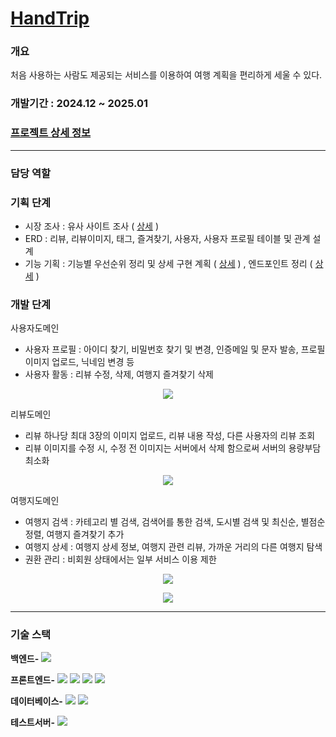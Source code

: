 
# [HandTrip](https://github.com/SeoKai/HandTrip_BN)

### 개요
처음 사용하는 사람도 제공되는 서비스를 이용하여 여행 계획을 편리하게 세울 수 있다.

### 개발기간 : 2024.12 ~ 2025.01

### [프로젝트 상세 정보](https://github.com/SeoKai/HandTrip_BN)

---
### 담당 역할
### 기획 단계

- 시장 조사 : 유사 사이트 조사 ( [상세](https://seong-kai.notion.site/14dfcab0377c80baad01c2f7a5901ccb) )
- ERD : 리뷰, 리뷰이미지, 태그, 즐겨찾기, 사용자, 사용자 프로필 테이블 및 관계 설계
- 기능 기획 : 기능별 우선순위 정리 및 상세 구현 계획 ( [상세](https://seong-kai.notion.site/4c8cd6966f054a5d827b1437a2e56a78?pvs=74) ) , 엔드포인트 정리 ( [상세](https://seong-kai.notion.site/154fcab0377c803b83b2e7b159524940?pvs=74) )


### 개발 단계 

사용자도메인
-	사용자 프로필 : 아이디 찾기, 비밀번호 찾기 및 변경, 인증메일 및 문자 발송, 프로필 이미지 업로드, 닉네임 변경 등
-	사용자 활동 : 리뷰 수정, 삭제, 여행지 즐겨찾기 삭제

<p align="center">
  <img src="https://github.com/user-attachments/assets/4a18b669-1b16-44f8-8bf7-d9b994a032a4">
</p>

리뷰도메인 
-	리뷰 하나당 최대 3장의 이미지 업로드, 리뷰 내용 작성, 다른 사용자의 리뷰 조회
-	리뷰 이미지를 수정 시, 수정 전 이미지는 서버에서 삭제 함으로써 서버의 용량부담 최소화
<p align="center">
  <img src="https://github.com/user-attachments/assets/01cad4e4-68d7-4a07-b9f7-ef68b9d5c48a">
</p>



여행지도메인 
-	여행지 검색 : 카테고리 별 검색, 검색어를 통한 검색, 도시별 검색 및 최신순, 별점순 정렬, 여행지 즐겨찾기 추가
-	여행지 상세 : 여행지 상세 정보, 여행지 관련 리뷰, 가까운 거리의 다른 여행지 탐색
-	권환 관리 : 비회원 상태에서는 일부 서비스 이용 제한

<p align="center">
  <img src="https://github.com/user-attachments/assets/92baaef9-1fff-4505-ae7b-a1ed9c83a1d9">
</p>
<p align="center">
  <img src="https://github.com/user-attachments/assets/4e3ef583-353b-483a-92a1-7a95019057f5">
</p>

---

### 기술 스택

**백엔드-**
<img src="https://img.shields.io/badge/springboot-6DB33F?style=for-the-badge&logo=springboot&logoColor=white"><br>

**프론트엔드-**
<img src="https://img.shields.io/badge/React-61DAFB?style=for-the-badge&logo=react&logoColor=white"> <img src="https://img.shields.io/badge/HTML5-E34F26?style=for-the-badge&logo=html5&logoColor=white"> <img src="https://img.shields.io/badge/CSS3-1572B6?style=for-the-badge&logo=css3&logoColor=white"> <img src="https://img.shields.io/badge/JavaScript-F7DF1E?style=for-the-badge&logo=javascript&logoColor=black"><br>

**데이터베이스-**
<img src="https://img.shields.io/badge/MySQL-4479A1?style=for-the-badge&logo=mysql&logoColor=white">
<img src="https://img.shields.io/badge/Hibernate-59666C?style=for-the-badge&logo=hibernate&logoColor=white"><br>

**테스트서버-**
<img src="https://img.shields.io/badge/JUnit5-25A162?style=for-the-badge&logo=JUnit5&logoColor=white"><br>
